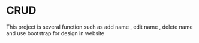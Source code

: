 # CRUD
This project is several function such as add name , edit name , delete name and use bootstrap for design in website 
